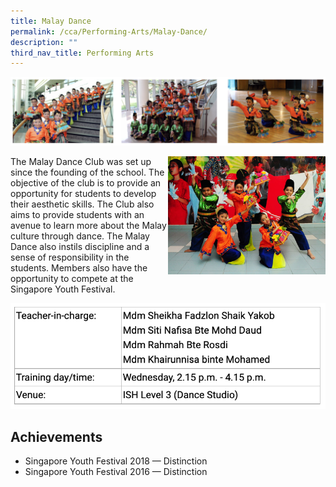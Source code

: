 ```yaml
---
title: Malay Dance
permalink: /cca/Performing-Arts/Malay-Dance/
description: ""
third_nav_title: Performing Arts
---
```

![](/images/mdance.png)

<img src="/images/mdanc5.jpeg" 
     style="width:50%;float:right">
		 
The Malay Dance Club was set up since the founding of the school. The objective of the club is to provide an opportunity for students to develop their aesthetic skills. The Club also aims to provide students with an avenue to learn more about the Malay culture through dance. The Malay Dance also instils discipline and a sense of responsibility in the students. Members also have the opportunity to compete at the Singapore Youth Festival.

![](/images/mdance2.png)

Achievements
------------

*   Singapore Youth Festival 2018 — Distinction
*   Singapore Youth Festival 2016 — Distinction